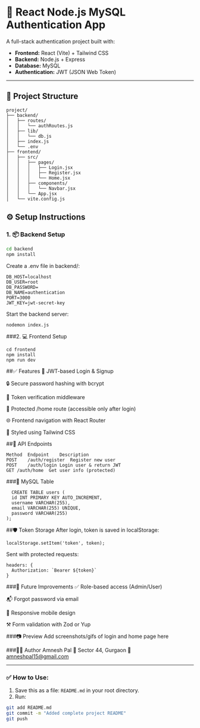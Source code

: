 # 🔐 React Node.js MySQL Authentication App

A full-stack authentication project built with:

- **Frontend:** React (Vite) + Tailwind CSS  
- **Backend:** Node.js + Express  
- **Database:** MySQL  
- **Authentication:** JWT (JSON Web Token)

---

## 📁 Project Structure

```
project/
├── backend/
│   ├── routes/
│   │   └── authRoutes.js
│   ├── lib/
│   │   └── db.js
│   ├── index.js
│   └── .env
├── frontend/
│   ├── src/
│   │   ├── pages/
│   │   │   ├── Login.jsx
│   │   │   ├── Register.jsx
│   │   │   └── Home.jsx
│   │   ├── components/
│   │   │   └── Navbar.jsx
│   │   └── App.jsx
│   └── vite.config.js
```



## ⚙️ Setup Instructions

### 1. 📦 Backend Setup

```bash
cd backend
npm install

```
Create a .env file in backend/:
```
DB_HOST=localhost
DB_USER=root
DB_PASSWORD=
DB_NAME=authentication
PORT=3000
JWT_KEY=jwt-secret-key
```

Start the backend server:
```
nodemon index.js

```


###2. 💻 Frontend Setup

```
cd frontend
npm install
npm run dev
```

##✅ Features
🔐 JWT-based Login & Signup

🔒 Secure password hashing with bcrypt

🔑 Token verification middleware

🔐 Protected /home route (accessible only after login)

🌐 Frontend navigation with React Router

🎨 Styled using Tailwind CSS


##📌 API Endpoints
```
Method	Endpoint	Description
POST	/auth/register	Register new user
POST	/auth/login	Login user & return JWT
GET	/auth/home	Get user info (protected)

```
###📝 MySQL Table

```
  CREATE TABLE users (
  id INT PRIMARY KEY AUTO_INCREMENT,
  username VARCHAR(255),
  email VARCHAR(255) UNIQUE,
  password VARCHAR(255)
);
```

##🛡 Token Storage
After login, token is saved in localStorage:

```
localStorage.setItem('token', token);

```

Sent with protected requests:

```
headers: {
  Authorization: `Bearer ${token}`
}
```

###🚀 Future Improvements
✅ Role-based access (Admin/User)

📬 Forgot password via email

📱 Responsive mobile design

⚒️ Form validation with Zod or Yup

###📷 Preview
Add screenshots/gifs of login and home page here

###🧑‍💻 Author
Amnesh Pal
📍 Sector 44, Gurgaon
📧 amneshpal15@gmail.com

---

### ✅ How to Use:

1. Save this as a file: `README.md` in your root directory.
2. Run:

```bash
git add README.md
git commit -m "Added complete project README"
git push
